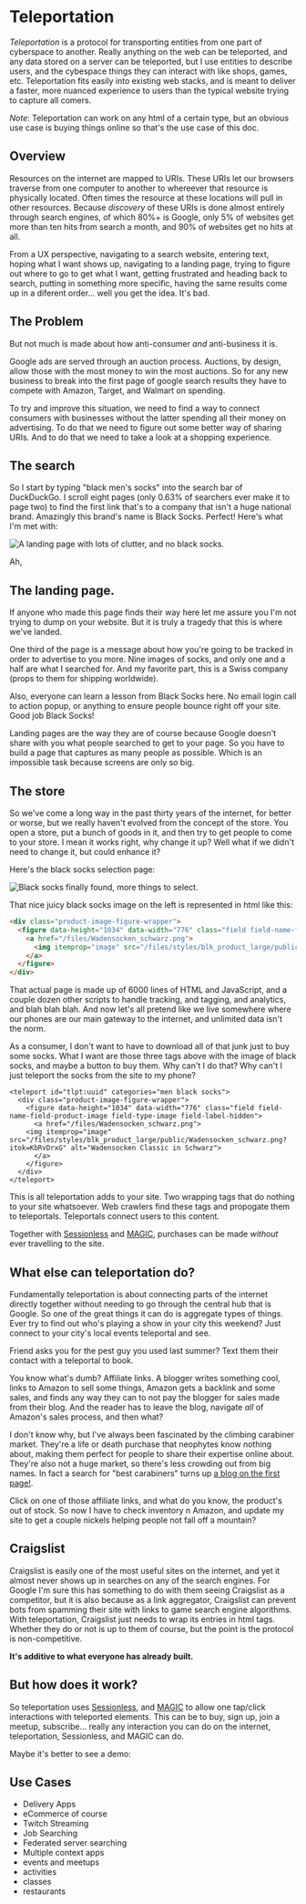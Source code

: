 # Teleportation

*Teleportation* is a protocol for transporting entities from one part of cyberspace to another. 
Really anything on the web can be teleported, and any data stored on a server can be teleported, but I use entities to describe users, and the cybespace things they can interact with like shops, games, etc.
Teleportation fits easily into existing web stacks, and is meant to deliver a faster, more nuanced experience to users than the typical website trying to capture all comers.

*Note*: Teleportation can work on any html of a certain type, but an obvious use case is buying things online so that's the use case of this doc. 

## Overview

Resources on the internet are mapped to URIs. 
These URIs let our browsers traverse from one computer to another to whereever that resource is physically located.
Often times the resource at these locations will pull in other resources.
Because *discovery* of these URIs is done almost entirely through search engines, of which 80%+ is Google, only 5% of websites get more than ten hits from search a month, and 90% of websites get no hits at all.

From a UX perspective, navigating to a search website, entering text, hoping what I want shows up, navigating to a landing page, trying to figure out where to go to get what I want, getting frustrated and heading back to search, putting in something more specific, having the same results come up in a diferent order... well you get the idea.
It's bad.

## The Problem

But not much is made about how anti-consumer *and* anti-business it is. 

Google ads are served through an auction process.
Auctions, by design, allow those with the most money to win the most auctions.
So for any new business to break into the first page of google search results they have to compete with Amazon, Target, and Walmart on spending.

To try and improve this situation, we need to find a way to connect consumers with businesses without the latter spending all their money on advertising.
To do that we need to figure out some better way of sharing URIs. 
And to do that we need to take a look at a shopping experience.

## The search

So I start by typing "black men's socks" into the search bar of DuckDuckGo.
I scroll eight pages (only 0.63% of searchers ever make it to page two) to find the first link that's to a company that isn't a huge national brand. 
Amazingly this brand's name is Black Socks. 
Perfect!
Here's what I'm met with:

![A landing page with lots of clutter, and no black socks.](https://github.com/planet-nine-app/teleportation/blob/main/black-socks-landing-page.png)

Ah, 

## The landing page. 

If anyone who made this page finds their way here let me assure you I'm not trying to dump on your website.
But it is truly a tragedy that this is where we've landed.

One third of the page is a message about how you're going to be tracked in order to advertise to you more.
Nine images of socks, and only one and a half are what I searched for.
And my favorite part, this is a Swiss company (props to them for shipping worldwide). 

Also, everyone can learn a lesson from Black Socks here.
No email login call to action popup, or anything to ensure people bounce right off your site.
Good job Black Socks!

Landing pages are the way they are of course because Google doesn't share with you what people searched to get to your page.
So you have to build a page that captures as many people as possible.
Which is an impossible task because screens are only so big.

## The store

So we've come a long way in the past thirty years of the internet, for better or worse, but we really haven't evolved from the concept of the store.
You open a store, put a bunch of goods in it, and then try to get people to come to your store.
I mean it works right, why change it up?
Well what if we didn't need to change it, but could enhance it?

Here's the black socks selection page:

![Black socks finally found, more things to select.](https://github.com/planet-nine-app/teleportation/blob/main/black-socks-selection.png)

That nice juicy black socks image on the left is represented in html like this:

```html
<div class="product-image-figure-wrapper">
  <figure data-height="1034" data-width="776" class="field field-name-field-product-image field-type-image field-label-hidden">
    <a href="/files/Wadensocken_schwarz.png">
      <img itemprop="image" src="/files/styles/blk_product_large/public/Wadensocken_schwarz.png?itok=KbRvDrxG" alt="Wadensocken Classic in Schwarz">
    </a> 
  </figure>
</div>
```

That actual page is made up of 6000 lines of HTML and JavaScript, and a couple dozen other scripts to handle tracking, and tagging, and analytics, and blah blah blah.
And now let's all pretend like we live somewhere where our phones are our main gateway to the internet, and unlimited data isn't the norm.

As a consumer, I don't want to have to download all of that junk just to buy some socks. 
What I want are those three tags above with the image of black socks, and maybe a button to buy them.
Why can't I do that?
Why can't I just teleport the socks from the site to my phone?

```
<teleport id="tlpt:uuid" categories="men black socks">
  <div class="product-image-figure-wrapper">
    <figure data-height="1034" data-width="776" class="field field-name-field-product-image field-type-image field-label-hidden">
      <a href="/files/Wadensocken_schwarz.png">
	<img itemprop="image" src="/files/styles/blk_product_large/public/Wadensocken_schwarz.png?itok=KbRvDrxG" alt="Wadensocken Classic in Schwarz">
      </a> 
    </figure>
  </div>
</teleport>
```

This is all teleportation adds to your site. 
Two wrapping tags that do nothing to your site whatsoever.
Web crawlers find these tags and propogate them to teleportals. 
Teleportals connect users to this content.

Together with [Sessionless](https://github.com/planet-nine-app/sessionless) and [MAGIC](https://github.com/planet-nine-app/MAGIC), purchases can be made *without* ever travelling to the site. 

## What else can teleportation do?

Fundamentally teleportation is about connecting parts of the internet directly together without needing to go through the central hub that is Google.
So one of the great things it can do is aggregate types of things. 
Ever try to find out who's playing a show in your city this weekend?
Just connect to your city's local events teleportal and see.

Friend asks you for the pest guy you used last summer?
Text them their contact with a teleportal to book.

You know what's dumb? 
Affiliate links.
A blogger writes something cool, links to Amazon to sell some things, Amazon gets a backlink and some sales, and finds any way they can to not pay the blogger for sales made from their blog.
And the reader has to leave the blog, navigate *all* of Amazon's sales process, and then what?

I don't know why, but I've always been fascinated by the climbing carabiner market. 
They're a life or death purchase that neophytes know nothing about, making them perfect for people to share their expertise online about.
They're also not a huge market, so there's less crowding out from big names. 
In fact a search for "best carabiners" turns up [a blog on the first page!].

Click on one of those affiliate links, and what do you know, the product's out of stock. 
So now I have to check inventory n Amazon, and update my site to get a couple nickels helping people not fall off a mountain?

## Craigslist

Craigslist is easily one of the most useful sites on the internet, and yet it almost never shows up in searches on any of the search engines.
For Google I'm sure this has something to do with them seeing Craigslist as a competitor, but it is also because as a link aggregator, Craigslist can prevent bots from spamming their site with links to game search engine algorithms.
With teleportation, Craigslist just needs to wrap its entries in html tags. 
Whether they do or not is up to them of course, but the point is the protocol is non-competitive.

**It's additive to what everyone has already built.**

## But how does it work?

So teleportation uses [Sessionless](www.github.com/planet-nine-app/sessionless), and [MAGIC](www.github.com/planet-nine-app/MAGIC) to allow one tap/click interactions with teleported elements.
This can be to buy, sign up, join a meetup, subscribe... really any interaction you can do on the internet, teleportation, Sessionless, and MAGIC can do. 

Maybe it's better to see a demo:

<Cool demo here>

## Use Cases

* Delivery Apps
* eCommerce of course
* Twitch Streaming
* Job Searching
* Federated server searching
* Multiple context apps
* events and meetups
* activities
* classes
* restaurants

[a blog on the first page!]: https://www.thewanderingclimber.com/best-rock-climbing-carabiners/
